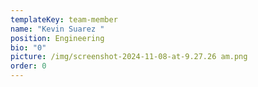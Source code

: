 ```yaml
---
templateKey: team-member
name: "Kevin Suarez "
position: Engineering
bio: "0"
picture: /img/screenshot-2024-11-08-at-9.27.26 am.png
order: 0
---
```

